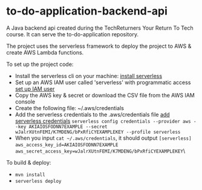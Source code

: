 # to-do-application-backend-api

A Java backend api created during the TechReturners Your Return To Tech course.  It can serve the to-do-application repository. 

The project uses the serverless framework to deploy the project to AWS & create AWS Lambda functions.

To set up the project code:
* Install the serverless cli on your machine: [install serverless](https://www.serverless.com/framework/docs/getting-started/)
* Set up an AWS IAM user called 'serverless' with programmatic access [set up IAM user](https://docs.aws.amazon.com/IAM/latest/UserGuide/id_users_create.html)
* Copy the AWS key & secret or download the CSV file from the AWS IAM console  
* Create the following file:
  ~/.aws/credentials
* Add the serverless credentials to the .aws/credentials file [add serverless credentials](https://www.serverless.com/framework/docs/providers/aws/guide/credentials/#setup-with-serverless-config-credentials-command)
  `serverless config credentials --provider aws --key AKIAIOSFODNN7EXAMPLE --secret wJalrXUtnFEMI/K7MDENG/bPxRfiCYEXAMPLEKEY --profile serverless`
* When you input `cat ~/.aws/credentials`, it should output
  `[serverless]`\
  `aws_access_key_id=AKIAIOSFODNN7EXAMPLE`\
  `aws_secret_access_key=wJalrXUtnFEMI/K7MDENG/bPxRfiCYEXAMPLEKEY`\

To build & deploy:
* `mvn install`
* `serverless deploy`

